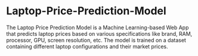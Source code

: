 # Laptop-Price-Prediction-Model
The Laptop Price Prediction Model is a Machine Learning-based Web App that predicts laptop prices based on various specifications like brand, RAM, processor, GPU, screen resolution, etc. The model is trained on a dataset containing different laptop configurations and their market prices.
